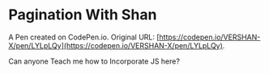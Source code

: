 # Pagination With Shan

A Pen created on CodePen.io. Original URL: [https://codepen.io/VERSHAN-X/pen/LYLpLQy](https://codepen.io/VERSHAN-X/pen/LYLpLQy).

Can anyone Teach me how to Incorporate JS here?

